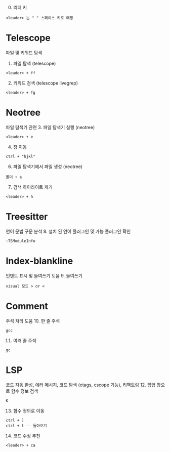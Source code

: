 0. 리더 키 
```
<leader> 는 " " 스페이스 키로 매핑
```
# Telescope
파일 및 키워드 탐색
1. 파일 탐색 (telescope)
```
<leader> + ff
```
2. 키워드 검색 (telescope livegrep)
```
<leader> + fg
```
# Neotree
파일 탐색기 관련
3. 파일 탐색기 실행 (neotree) 
```
<leader> + e
```
4. 창 이동 
```
ctrl + "hjkl"
```
6. 파일 탐색기에서 파일 생성 (neotree)
```
폴더 + a
``` 
7. 검색 하이라이트 제거
```
<leader> + h
```
# Treesitter
언어 문법 구문 분석
8. 설치 된 언어 플러그인 및 가능 플러그인 확인
```
:TSModuleInfo
```

# Index-blankline
인덴트 표시 및 들여쓰기 도움
9. 들여쓰기
```
visual 모드 > or <
```

# Comment
주석 처리 도움
10. 한 줄 주석
```
gcc
```
11. 여러 줄 주석
```
gc
```

# LSP
코드 자동 완성, 에러 메시지, 코드 탐색 (ctags, cscope 기능), 리팩토링
12. 팝업 창으로 함수 정보 검색
```
K
```
13. 함수 정의로 이동
```
ctrl + ]
ctrl + t -- 돌아오기
```
14. 코드 수정 추천
```
<leader> + ca
```
